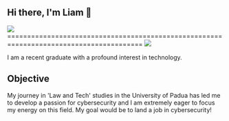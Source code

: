 ## Hi there, I'm Liam 👋

<a href="https://www.linkedin.com/in/liamganci/">
    <img src="https://upload.wikimedia.org/wikipedia/commons/1/19/LinkedIn_logo.svg"/>
</a>
========================================================================================
<a href="https://medium.com/@1liamwright00">
    <img src="https://freelogopng.com/images/all_img/1679302694Medium-Logo-PNG.png" />
</a>

I am a recent graduate with a profound interest in technology.
## Objective

My journey in 'Law and Tech' studies in the University of Padua has led me to develop a passion for cybersecurity and I am extremely eager to focus my energy on this field. My goal would be to land a job in cybersecurity!





<!--
**liamwright00/liamwright00** is a ✨ _special_ ✨ repository because its `README.md` (this file) appears on your GitHub profile.

Here are some ideas to get you started:

- 🔭 I’m currently working on ...
- 🌱 I’m currently learning ...
- 👯 I’m looking to collaborate on ...
- 🤔 I’m looking for help with ...
- 💬 Ask me about ...
- 📫 How to reach me: ...
- 😄 Pronouns: ...
- ⚡ Fun fact: ...
-->
